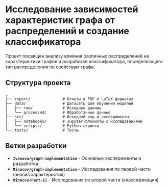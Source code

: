 # Исследование зависимостей характеристик графа от распределений и создание классификатора

Проект посвящен анализу влияния различных распределений на характеристики графов и разработке классификатора, определяющего тип распределения по свойствам графа.

## Структура проекта
```text
.
├── report/              # Отчеты в PDF и LaTeX форматах
├── data/                # Датасеты для обучения моделей
│   ├── raw/             # Исходные данные
│   └── processed/       # Обработанные данные
├── src/                 # Исходный код и эксперименты
│   ├── notebooks/       # Jupyter-блокноты с исследованиями
│   └── scripts/         # Python-скрипты
└── tests/               # Тесты
```
## Ветки разработки

- **`Ivanova/graph-implementation`** - Основные эксперименты и разработка
- **`Minacov/graph-implementation`** - Исследования по первой части (анализ характеристик)
- **`Minacov/Part-II`** - Исследования по второй части (классификация)
